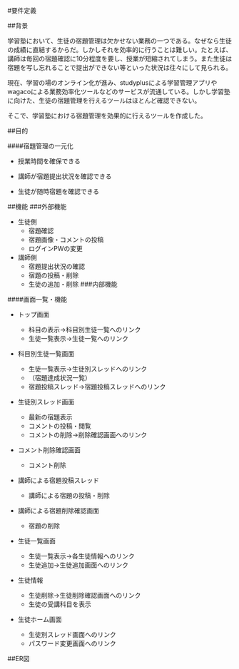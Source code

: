 #要件定義

##背景

学習塾において、生徒の宿題管理は欠かせない業務の一つである。なぜなら生徒の成績に直結するからだ。しかしそれを効率的に行うことは難しい。たとえば、講師は毎回の宿題確認に10分程度を要し、授業が短縮されてしまう。また生徒は宿題を写し忘れることで提出ができない等といった状況は往々にして見られる。

現在、学習の場のオンライン化が進み、studyplusによる学習管理アプリやwagacoによる業務効率化ツールなどのサービスが流通している。しかし学習塾に向けた、生徒の宿題管理を行えるツールはほとんど確認できない。

そこで、学習塾における宿題管理を効果的に行えるツールを作成した。

##目的

####宿題管理の一元化

- 授業時間を確保できる

- 講師が宿題提出状況を確認できる

- 生徒が随時宿題を確認できる

##機能
###外部機能
- 生徒側
    - 宿題確認
    - 宿題画像・コメントの投稿
    - ログインPWの変更
- 講師側
    - 宿題提出状況の確認
    - 宿題の投稿・削除
    - 生徒の追加・削除
###内部機能


####画面一覧・機能
- トップ画面
    - 科目の表示→科目別生徒一覧へのリンク
    - 生徒一覧表示→生徒一覧へのリンク


- 科目別生徒一覧画面
    - 生徒一覧表示→生徒別スレッドへのリンク
    - （宿題達成状況一覧）
    - 宿題投稿スレッド→宿題投稿スレッドへのリンク


- 生徒別スレッド画面
    - 最新の宿題表示
    - コメントの投稿・閲覧
    - コメントの削除→削除確認画面へのリンク


- コメント削除確認画面
    - コメント削除


- 講師による宿題投稿スレッド
    - 講師による宿題の投稿・削除


- 講師による宿題削除確認画面
    - 宿題の削除


- 生徒一覧画面
    - 生徒一覧表示→各生徒情報へのリンク
    - 生徒追加→生徒追加画面へのリンク


- 生徒情報
    - 生徒削除→生徒削除確認画面へのリンク
    - 生徒の受講科目を表示


- 生徒ホーム画面
    - 生徒別スレッド画面へのリンク
    - パスワード変更画面へのリンク

##ER図  

